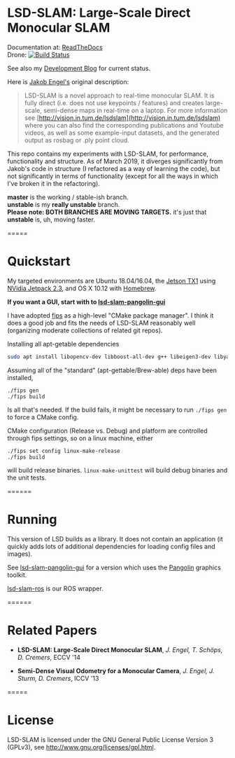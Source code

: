 # LSD-SLAM: Large-Scale Direct Monocular SLAM

Documentation at: [ReadTheDocs](https://lsd-slam.readthedocs.io/en/latest/) <br>
Drone: [![Build Status](https://github.drone.camhd.science/api/badges/apl-ocean-engineering/lsd-slam/status.svg)](https://github.drone.camhd.science/apl-ocean-engineering/lsd-slam)

See also my [Development Blog](http://staff.washington.edu/amarburg/site/) for current status.

Here is [Jakob Engel's](https://github.com/tum-vision/lsd_slam) original description:

> LSD-SLAM is a novel approach to real-time monocular SLAM. It is fully direct
> (i.e. does not use keypoints / features) and creates large-scale,
> semi-dense maps in real-time on a laptop. For more information see
> [http://vision.in.tum.de/lsdslam](http://vision.in.tum.de/lsdslam)
> where you can also find the corresponding publications and Youtube videos, as well as some
> example-input datasets, and the generated output as rosbag or .ply point cloud.

This repo contains my experiments with LSD-SLAM, for performance, functionality
and structure.   As of March 2019, it diverges significantly from Jakob's code
in structure (I refactored as a way of learning the code),
but not significantly in terms of functionality (except for all the ways in which
I've broken it in the refactoring).

**master**  is the working / stable-ish branch.   
**unstable** is my **really unstable** branch.   
**Please note: BOTH BRANCHES ARE MOVING TARGETS.**  it's just that **unstable** is, uh, moving faster.

=====
# Quickstart

My targeted environments are Ubuntu 18.04/16.04,
the [Jetson TX1](http://www.nvidia.com/object/jetson-tx1-module.html) using [NVidia Jetpack 2.3](https://developer.nvidia.com/embedded/jetpack), and OS X 10.12 with [Homebrew](http://brew.sh/).

__If you want a GUI, start with to [lsd-slam-pangolin-gui](https://github.com/amarburg/lsd-slam-pangolin-gui)__

I have adopted [fips](http://floooh.github.io/fips/index.html) as a
high-level "CMake package manager".  I think it does a good job and fits
the needs of LSD-SLAM reasonably well (organizing moderate collections of
related git repos).

Installing all apt-getable dependencies

```bash
sudo apt install libopencv-dev libboost-all-dev g++ libeigen3-dev libyaml-cpp-dev libcsp-dev libtinyxml2-dev libsuitesparse-dev gcc binutils cmake
```

Assuming all of the "standard" (apt-gettable/Brew-able) deps have been installed,

    ./fips gen
    ./fips build

Is all that's needed.   If the build fails, it might be necessary to run
`./fips gen` to force a CMake config.

CMake configuration (Release vs. Debug) and platform are controlled through
fips settings, so on a linux machine, either

    ./fips set config linux-make-release
    ./fips build

will build release binaries.  `linux-make-unittest` will build debug binaries and the unit tests.

======
# Running

This version of LSD builds as a library.  It does not contain an application
(it quickly adds lots of additional dependencies for loading config files
and images).

See [lsd-slam-pangolin-gui](https://github.com/amarburg/lsd-slam-pangolin-gui) for a
version which uses the [Pangolin](https://github.com/stevenlovegrove/Pangolin) graphics toolkit.

[lsd-slam-ros](https://gitlab.com/apl-ocean-engineering/lsd-slam/lsd-slam-ros) is
our ROS wrapper.

======
# Related Papers
* **LSD-SLAM: Large-Scale Direct Monocular SLAM**, *J. Engel, T. Schöps, D. Cremers*, ECCV '14

* **Semi-Dense Visual Odometry for a Monocular Camera**, *J. Engel, J. Sturm, D. Cremers*, ICCV '13

=====
# License

LSD-SLAM is licensed under the GNU General Public License Version 3 (GPLv3),
see http://www.gnu.org/licenses/gpl.html.
